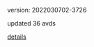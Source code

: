 version: 2022030702-3726

updated 36 avds

[details](https://github.com/0x74f917491bfa7ebfa379/ali_avd_db/blob/master/change_log/2022/03/07/02/3726.txt)